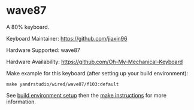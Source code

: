 wave87
===

A 80% keyboard.

Keyboard Maintainer: https://github.com/jiaxin96

Hardware Supported: wave87  

Hardware Availability: https://github.com/Oh-My-Mechanical-Keyboard 

Make example for this keyboard (after setting up your build environment):

    make yandrstudio/wired/wave87/f103:default

See [build environment setup](https://docs.qmk.fm/#/getting_started_build_tools) then the [make instructions](https://docs.qmk.fm/#/getting_started_make_guide) for more information.
